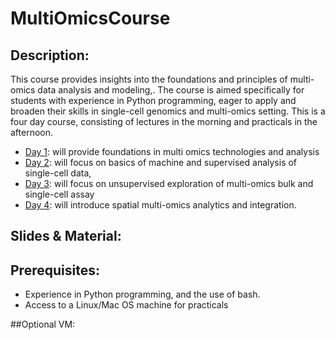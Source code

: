 # MultiOmicsCourse

## Description:
This course provides insights into the foundations and principles of multi-omics data analysis and modeling,. The course is aimed specifically for students with experience in Python programming, eager to apply and broaden their skills in single-cell genomics and multi-omics  setting. This is a four day course, consisting of lectures in the morning and practicals in the afternoon. 

- [Day 1](day1/):  will provide foundations in multi omics technologies and analysis
- [Day 2](day2/):  will focus on basics of machine and supervised analysis of single-cell data,
- [Day 3](day3/):  will focus on unsupervised exploration of multi-omics bulk and single-cell assay
- [Day 4](day4/):  will introduce spatial multi-omics analytics and integration. 

 

## Slides & Material:
 
 
## Prerequisites:

* Experience in Python programming, and the use of bash.
* Access to a Linux/Mac OS machine for practicals


##Optional
VM: 